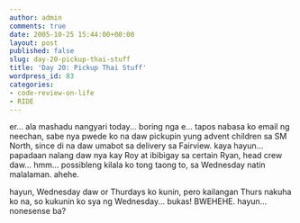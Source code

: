 ```yaml
---
author: admin
comments: true
date: 2005-10-25 15:44:00+00:00
layout: post
published: false
slug: day-20-pickup-thai-stuff
title: 'Day 20: Pickup Thai Stuff'
wordpress_id: 83
categories:
- code-review-on-life
- RIDE
---
```


er... ala mashadu nangyari today... boring nga e... tapos nabasa ko email ng neechan, sabe nya pwede ko na daw pickupin yung advent children sa SM North, since di na daw umabot sa delivery sa Fairview. kaya hayun... papadaan nalang daw nya kay Roy at ibibigay sa certain Ryan, head crew daw... hmm... possibleng kilala ko tong taong to, sa Wednesday natin malalaman. ahehe.

hayun, Wednesday daw or Thurdays ko kunin, pero kailangan Thurs nakuha ko na, so kukunin ko sya ng Wednesday... bukas! BWEHEHE. hayun... nonesense ba?
